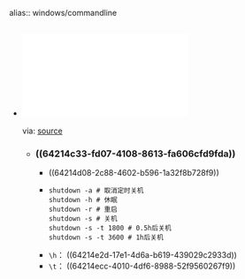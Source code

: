 alias:: windows/commandline
- ## ![Windows Commmands Reference](../assets/doc_ws-commands.pdf)
  via: [source](https://download.microsoft.com/download/5/8/9/58911986-D4AD-4695-BF63-F734CD4DF8F2/ws-commands.pdf)
  - ### ((64214c33-fd07-4108-8613-fa606cfd9fda))
    - ((64214d08-2c88-4602-b596-1a32f8b728f9))
    - ```shell
      shutdown -a # 取消定时关机
      shutdown -h # 休眠
      shutdown -r # 重启
      shutdown -s # 关机
      shutdown -s -t 1800 # 0.5h后关机
      shutdown -s -t 3600 # 1h后关机
      ```
    - `\h`： ((64214e2d-17e1-4d6a-b619-439029c2933d))
    - `\t`： ((64214ecc-4010-4df6-8988-52f9560267f9))